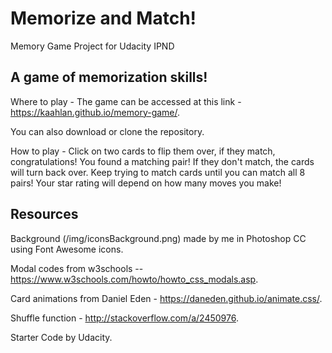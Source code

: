 # Memorize and Match!

Memory Game Project for Udacity IPND

## A game of memorization skills!

Where to play - The game can be accessed at this link - https://kaahlan.github.io/memory-game/.

You can also download or clone the repository.

How to play - Click on two cards to flip them over, if they match, congratulations! You found a
matching pair! If they don't match, the cards will turn back over. Keep trying to match cards until
you can match all 8 pairs! Your star rating will depend on how many moves you make!

## Resources

Background (/img/iconsBackground.png) made by me in Photoshop CC using Font Awesome icons.

Modal codes from w3schools -- https://www.w3schools.com/howto/howto_css_modals.asp.

Card animations from Daniel Eden - https://daneden.github.io/animate.css/.

Shuffle function - http://stackoverflow.com/a/2450976.

Starter Code by Udacity.
